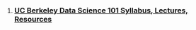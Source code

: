 1. ### [UC Berkeley Data Science 101 Syllabus, Lectures, Resources](http://www.ds100.org/sp17/syllabus)
